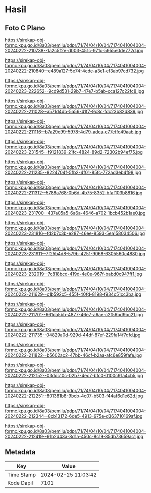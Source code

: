 # Hasil

## Foto C Plano

https://sirekap-obj-formc.kpu.go.id/8a03/pemilu/pdpr/71/74/04/10/04/7174041004004-20240222-210738--1a2c5f2e-d003-451c-971c-5955e0de772d.jpg

https://sirekap-obj-formc.kpu.go.id/8a03/pemilu/pdpr/71/74/04/10/04/7174041004004-20240222-210840--e489a127-5e74-4cde-a3e1-ef3ab97cd732.jpg

https://sirekap-obj-formc.kpu.go.id/8a03/pemilu/pdpr/71/74/04/10/04/7174041004004-20240223-222652--9cd9d531-29b7-47e7-b5ab-cca127c22fc8.jpg

https://sirekap-obj-formc.kpu.go.id/8a03/pemilu/pdpr/71/74/04/10/04/7174041004004-20240222-211028--a571d4db-5a56-41f7-9c8c-fdc23b82d839.jpg

https://sirekap-obj-formc.kpu.go.id/8a03/pemilu/pdpr/71/74/04/10/04/7174041004004-20240222-211116--b7a29e99-5978-4d79-adea-e77effc49aab.jpg

https://sirekap-obj-formc.kpu.go.id/8a03/pemilu/pdpr/71/74/04/10/04/7174041004004-20240223-231545--f9121839-21fc-4824-89d2-72302b94ef75.jpg

https://sirekap-obj-formc.kpu.go.id/8a03/pemilu/pdpr/71/74/04/10/04/7174041004004-20240222-211235--8224704f-5fb2-4f01-85fc-772ad3eb4f98.jpg

https://sirekap-obj-formc.kpu.go.id/8a03/pemilu/pdpr/71/74/04/10/04/7174041004004-20240222-211312--5788a768-0b6d-4b75-8352-bfaf103b8816.jpg

https://sirekap-obj-formc.kpu.go.id/8a03/pemilu/pdpr/71/74/04/10/04/7174041004004-20240223-231700--437a05a5-6a6a-4646-a702-1bcb452b1ae0.jpg

https://sirekap-obj-formc.kpu.go.id/8a03/pemilu/pdpr/71/74/04/10/04/7174041004004-20240223-231816--fd2b7c3b-e287-46ee-8593-5ea158034506.jpg

https://sirekap-obj-formc.kpu.go.id/8a03/pemilu/pdpr/71/74/04/10/04/7174041004004-20240223-231911--7f25b4d8-579b-4251-9068-6305560c4880.jpg

https://sirekap-obj-formc.kpu.go.id/8a03/pemilu/pdpr/71/74/04/10/04/7174041004004-20240223-232019--7c818bcd-419d-4e0e-967f-babd0c947ff1.jpg

https://sirekap-obj-formc.kpu.go.id/8a03/pemilu/pdpr/71/74/04/10/04/7174041004004-20240222-211629--c1b592c5-455f-40fd-8198-f934c51cc3ba.jpg

https://sirekap-obj-formc.kpu.go.id/8a03/pemilu/pdpr/71/74/04/10/04/7174041004004-20240222-211701--661da5bb-4877-46e7-a6ae-c2f56bd9bc21.jpg

https://sirekap-obj-formc.kpu.go.id/8a03/pemilu/pdpr/71/74/04/10/04/7174041004004-20240222-211735--04829a0d-929d-44df-87ef-229fa14f7dfd.jpg

https://sirekap-obj-formc.kpu.go.id/8a03/pemilu/pdpr/71/74/04/10/04/7174041004004-20240222-211822--b5602ac2-47bb-46cf-b2aa-afc6e859fafe.jpg

https://sirekap-obj-formc.kpu.go.id/8a03/pemilu/pdpr/71/74/04/10/04/7174041004004-20240222-212152--03ddc10c-02b7-4ec7-bfc0-0100c91a4cb5.jpg

https://sirekap-obj-formc.kpu.go.id/8a03/pemilu/pdpr/71/74/04/10/04/7174041004004-20240222-212251--801381b8-9bcb-4c07-b503-f44af6d1e62d.jpg

https://sirekap-obj-formc.kpu.go.id/8a03/pemilu/pdpr/71/74/04/10/04/7174041004004-20240222-212344--8cb13172-6de5-4913-975e-d363710169af.jpg

https://sirekap-obj-formc.kpu.go.id/8a03/pemilu/pdpr/71/74/04/10/04/7174041004004-20240222-212419--91b2d43a-8d1a-450c-8c19-85db73659ac1.jpg


## Metadata

| Key        | Value               |
| ---------- | ------------------- |
| Time Stamp | 2024-02-25 11:03:42 |
| Kode Dapil | 7101                |



